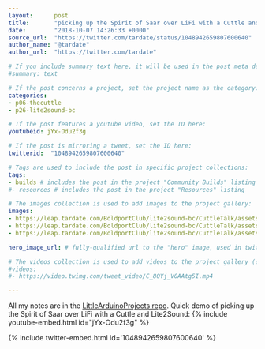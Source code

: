 ```yaml
---
layout:      post
title:       "picking up the Spirit of Saar over LiFi with a Cuttle and Lite2Sound #BoldportClub LEAP#420"
date:        "2018-10-07 14:26:33 +0000"
source_url:  "https://twitter.com/tardate/status/1048942659807600640"
author_name: "@tardate"
author_url:  "https://twitter.com/tardate"

# If you include summary text here, it will be used in the post meta description instead of an excerpt from the post body
#summary: text

# If the post concerns a project, set the project name as the category:
categories:
- p06-thecuttle
- p26-lite2sound-bc

# If the post features a youtube video, set the ID here:
youtubeid: jYx-Odu2f3g

# If the post is mirroring a tweet, set the ID here:
twitterid:  "1048942659807600640"

# Tags are used to include the post in specific project collections:
tags:
- builds # includes the post in the project "Community Builds" listing
#- resources # includes the post in the project "Resources" listing

# The images collection is used to add images to the project gallery:
images:
- https://leap.tardate.com/BoldportClub/lite2sound-bc/CuttleTalk/assets/CuttleTalk_build.jpg
- https://leap.tardate.com/BoldportClub/lite2sound-bc/CuttleTalk/assets/CuttleTalk_bb.jpg
- https://leap.tardate.com/BoldportClub/lite2sound-bc/CuttleTalk/assets/CuttleTalk_schematic.jpg

hero_image_url: # fully-qualified url to the "hero" image, used in twitter cards for example

# The videos collection is used to add videos to the project gallery (currently only mp4):
#videos:
#- https://video.twimg.com/tweet_video/C_8OYj_V0AAtg5I.mp4

---
```


All my notes
are in the [LittleArduinoProjects repo](https://github.com/tardate/LittleArduinoProjects/tree/master/BoldportClub/lite2sound-bc/CuttleTalk).
Quick demo of picking up the Spirit of Saar over LiFi with a Cuttle and Lite2Sound:
{% include youtube-embed.html id="jYx-Odu2f3g" %}

{% include twitter-embed.html id='1048942659807600640' %}

